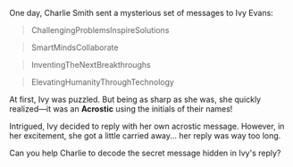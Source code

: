 One day, Charlie Smith sent a mysterious set of messages to Ivy Evans:

> ChallengingProblemsInspireSolutions

> SmartMindsCollaborate

> InventingTheNextBreakthroughs

> ElevatingHumanityThroughTechnology

At first, Ivy was puzzled. But being as sharp as she was, she quickly realized—it was an **Acrostic** using the initials of their names!

Intrigued, Ivy decided to reply with her own acrostic message. However, in her excitement, she got a little carried away... her reply was way too long.

Can you help Charlie to decode the secret message hidden in Ivy's reply?
